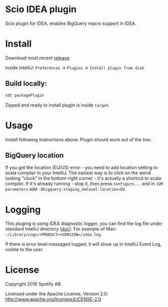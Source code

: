 # Scio IDEA plugin

Scio plugin for IDEA, enables BigQuery macro support in IDEA.

# Install

Download most recent [release](https://github.com/ravwojdyla/scio-idea-plugin/releases).

Inside IntelliJ: `Preferences` -> `Plugins` -> `Install plugin from disk`

## Build locally:

```bash
sbt packagePlugin
```

Zipped and ready to install plugin is inside `target`.

# Usage

Install following instructions above. Plugin should work out of the box.

## BigQuery location

If you get the location (EU/US) error - you need to add location setting to scala compiler in your IntelliJ.
The easiest way is to click on the weird looking "clock" in the bottom-right corner - it's actually a shortcut to scala compiler.
If it's already running - stop it, then press `Configure...` and in `JVM parameters` add `-Dbigquery.staging_dataset.location=EU`.

# Logging

This pluging is using IDEA diagnostic logger, you can find the log file
under standard IntelliJ directory ([doc](https://intellij-support.jetbrains.com/hc/en-us/articles/206544519-Directories-used-by-the-IDE-to-store-settings-caches-plugins-and-logs)). For example of Mac: `~/Library/Logs/<PRODUCT><VERSION>/idea.log`.

If there is error level messaged logged, it will show up in IntelliJ Event Log, visible to the user.

# License

Copyright 2016 Spotify AB.

Licensed under the Apache License, Version 2.0: http://www.apache.org/licenses/LICENSE-2.0
